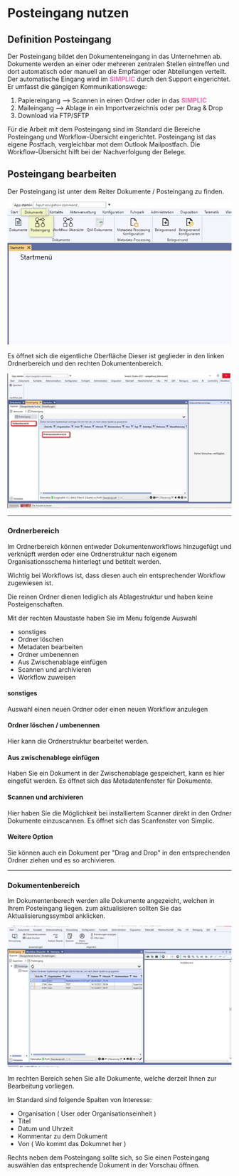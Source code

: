 # Posteingang nutzen

## Definition Posteingang

Der Posteingang bildet den Dokumenteneingang in das Unternehmen ab.
Dokumente werden an einer oder mehreren zentralen Stellen eintreffen und dort automatisch oder manuell an die Empfänger oder Abteilungen verteilt.
Der automatische Eingang wird im <span style="color:hotpink;font-weight:bold">SIMPLIC</span> durch den Support eingerichtet. 
Er umfasst die gängigen Kommunikationswege:

1. Papiereingang --> Scannen in einen Ordner oder in das <span style="color:hotpink;font-weight:bold">SIMPLIC</span>
2. Maileingang --> Ablage in ein Importverzeichnis oder per Drag & Drop
3. Download via FTP/SFTP

Für die Arbeit mit dem Posteingang sind im Standard die Bereiche Posteingang und Workflow-Übersicht eingerichtet.
Posteingang ist das eigene Postfach, vergleichbar mot dem Outlook Mailpostfach.
Die Workflow-Übersicht hilft bei der Nachverfolgung der Belege.

## Posteingang bearbeiten

Der Posteingang ist unter dem Reiter Dokumente / Posteingang zu finden.

![Posteingang](../../images/Inbox/PosteingangStep1.jpg)

Es öffnet sich die eigentliche Oberfläche
Dieser ist geglieder in den linken Ordnerbereich und den rechten Dokumentenbereich.

![Posteingang](../../images/Inbox/PosteingangStep2.jpg)

---

### Ordnerbereich

Im Ordnerbereich können entweder Dokumentenworkflows hinzugefügt und verknüpft werden oder eine Ordnerstruktur nach eigenem Organisationsschema hinterlegt und betitelt werden.

Wichtig bei Workflows ist, dass diesen auch ein entsprechender Workflow zugewiesen ist. 

Die reinen Ordner dienen lediglich als Ablagestruktur und haben keine Posteigenschaften.

Mit der rechten Maustaste haben Sie im Menu folgende Auswahl
- sonstiges
- Ordner löschen
- Metadaten bearbeiten
- Ordner umbenennen
- Aus Zwischenablage einfügen
- Scannen und archivieren
- Workflow zuweisen

#### sonstiges
Auswahl einen neuen Ordner oder einen neuen Workflow anzulegen

#### Ordner löschen / umbenennen
Hier kann die Ordnerstruktur bearbeitet werden.

#### Aus zwischenablege einfügen
Haben Sie ein Dokument in der Zwischenablage gespeichert, kann es hier eingefüt werden.
Es öffnet sich das Metadatenfenster für Dokumente.

#### Scannen und archivieren
Hier haben Sie die Möglichkeit bei installiertem Scanner direkt in den Ordner Dokumente einzuscannen. Es öffnet sich das Scanfenster von Simplic.

#### Weitere Option
Sie können auch ein Dokument per "Drag and Drop" in den entsprechenden Ordner ziehen und es so archivieren.

---

### Dokumentenbereich
Im Dokumentenberech werden alle Dokumente angezeicht, welchen in Ihrem Posteingang liegen.
zum aktualisieren sollten Sie das Aktualisierungssymbol anklicken.

![Posteingang](../../images/Inbox/PosteingangStep3.jpg)

Im rechten Bereich sehen Sie alle Dokumente, welche derzeit Ihnen zur Bearbeitung vorliegen.

Im Standard sind folgende Spalten von Interesse:

- Organisation ( User oder Organisationseinheit )
- Titel
- Datum und Uhrzeit
- Kommentar zu dem Dokument
- Von ( Wo kommt das Dokumnet her )

Rechts neben dem Posteingang sollte sich, so Sie einen Posteingang auswählen das entsprechende Dokument in der Vorschau öffnen.


